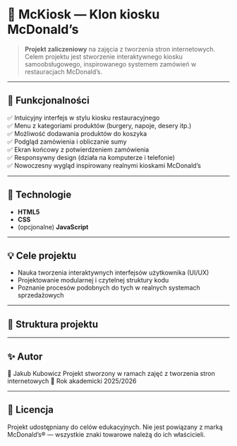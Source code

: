 # 🍔 McKiosk — Klon kiosku McDonald’s

> **Projekt zaliczeniowy** na zajęcia z tworzenia stron internetowych.  
> Celem projektu jest stworzenie interaktywnego kiosku samoobsługowego, inspirowanego systemem zamówień w restauracjach McDonald’s.

---

## 🚀 Funkcjonalności

✅ Intuicyjny interfejs w stylu kiosku restauracyjnego  
✅ Menu z kategoriami produktów (burgery, napoje, desery itp.)  
✅ Możliwość dodawania produktów do koszyka  
✅ Podgląd zamówienia i obliczanie sumy  
✅ Ekran końcowy z potwierdzeniem zamówienia  
✅ Responsywny design (działa na komputerze i telefonie)  
✅ Nowoczesny wygląd inspirowany realnymi kioskami McDonald’s  

---

## 🧠 Technologie

- **HTML5**
- **CSS**
- (opcjonalne) **JavaScript**  

---

## 💡 Cele projektu

- Nauka tworzenia interaktywnych interfejsów użytkownika (UI/UX)  
- Projektowanie modularnej i czytelnej struktury kodu  
- Poznanie procesów podobnych do tych w realnych systemach sprzedażowych  

---

## 🧩 Struktura projektu

---

## ✨ Autor

👤 Jakub Kubowicz
Projekt stworzony w ramach zajęć z tworzenia stron internetowych
📅 Rok akademicki 2025/2026

---

## 📜 Licencja
Projekt udostępniany do celów edukacyjnych.
Nie jest powiązany z marką McDonald’s® — wszystkie znaki towarowe należą do ich właścicieli.

